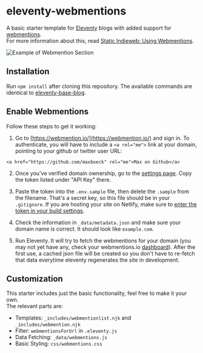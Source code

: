 # eleventy-webmentions

A basic starter template for [Eleventy](https://www.11ty.io) blogs with added support for [webmentions](https://indieweb.org/Webmention).  
For more information about this, read [Static Indieweb: Using Webmentions](https://mxb.at/blog/using-webmentions-on-static-sites/).

![Example of Webmention Section](https://mxb.at/assets/media/static-indieweb-webmentions/starter-template.png)

## Installation

Run `npm install` after cloning this repository. The available commands are identical to [eleventy-base-blog](https://github.com/11ty/eleventy-base-blog).

## Enable Webmentions

Follow these steps to get it working:

1. Go to [https://webmention.io/](https://webmention.io/) and sign in. To authenticate, you will have to include a `<a rel="me">` link at your domain, pointing to your github or twitter user URL:  

```<a href="https://github.com/maxboeck" rel="me">Max on Github</a>```

2. Once you've verified domain ownership, go to the [settings page](https://webmention.io/settings). Copy the token listed under "API Key" there.

3. Paste the token into the `.env.sample` file, then delete the `.sample` from the filename. That's a secret key, so this file should be in your `.gitignore`. If you are hosting your site on Netlify, make sure to [enter the token in your build settings](https://docs.netlify.com/configure-builds/environment-variables/#declare-variables).

4. Check the information in `_data/metadata.json` and make sure your domain name is correct.  It should look like `example.com`.

4. Run Eleventy. It will try to fetch the webmentions for your domain (you may not yet have any, check your webmentions.io [dashboard](https://webmention.io/dashboard)). After the first use, a cached json file will be created so you don't have to re-fetch that data everytime eleventy regenerates the site in development.

## Customization

This starter includes just the basic functionality, feel free to make it your own.  
The relevant parts are: 

* Templates: `_includes/webmentionlist.njk` and `_includes/webmention.njk`
* Filter: `webmentionsForUrl` in `.eleventy.js`
* Data Fetching: `_data/webmentions.js`
* Basic Styling: `css/webmentions.css`
